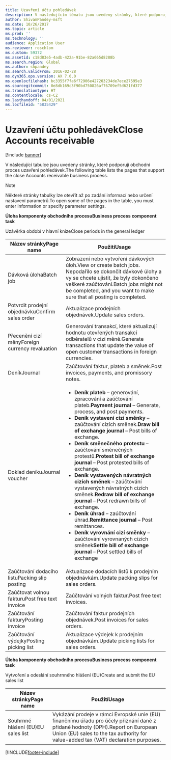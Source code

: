 ```yaml
---
title: Uzavření účtu pohledávek
description: V následujícím tématu jsou uvedeny stránky, které podporují obchodní proces uzavření pohledávek.
author: ShivamPandey-msft
ms.date: 10/26/2017
ms.topic: article
ms.prod: ''
ms.technology: ''
audience: Application User
ms.reviewer: roschlom
ms.custom: 59372
ms.assetid: c18d83e5-4adb-422a-91be-82a665d8288b
ms.search.region: Global
ms.author: shpandey
ms.search.validFrom: 2016-02-28
ms.dyn365.ops.version: AX 7.0.0
ms.openlocfilehash: bc3355f7fa6f72906e427203234de7ece27595e3
ms.sourcegitcommit: 0e8db169c3f90bd750826af76709ef5d621fd377
ms.translationtype: HT
ms.contentlocale: cs-CZ
ms.lasthandoff: 04/01/2021
ms.locfileid: "5835429"
---
```

# <a name="close-accounts-receivable"></a><span data-ttu-id="f600f-103">Uzavření účtu pohledávek</span><span class="sxs-lookup"><span data-stu-id="f600f-103">Close Accounts receivable</span></span>

[!include [banner](../includes/banner.md)]

<span data-ttu-id="f600f-104">V následující tabulce jsou uvedeny stránky, které podporují obchodní proces uzavření pohledávek.</span><span class="sxs-lookup"><span data-stu-id="f600f-104">The following table lists the pages that support the close Accounts receivable business process.</span></span>

> [!NOTE] 
> <span data-ttu-id="f600f-105">Některé stránky tabulky lze otevřít až po zadání informací nebo určení nastavení parametrů.</span><span class="sxs-lookup"><span data-stu-id="f600f-105">To open some of the pages in the table, you must enter information or specify parameter settings.</span></span>

<span data-ttu-id="f600f-106">**Úloha komponenty obchodního procesu**</span><span class="sxs-lookup"><span data-stu-id="f600f-106">**Business process component task**</span></span>                   

<span data-ttu-id="f600f-107">Uzávěrka období v hlavní knize</span><span class="sxs-lookup"><span data-stu-id="f600f-107">Close periods in the general ledger</span></span>

| <span data-ttu-id="f600f-108">Název stránky</span><span class="sxs-lookup"><span data-stu-id="f600f-108">Page name</span></span>                            | <span data-ttu-id="f600f-109">Použití</span><span class="sxs-lookup"><span data-stu-id="f600f-109">Usage</span></span>                                                                                      |
|--------------------------------------|--------------------------------------------------------------------------------------------|
|<span data-ttu-id="f600f-110">Dávková úloha</span><span class="sxs-lookup"><span data-stu-id="f600f-110">Batch job</span></span>                             | <span data-ttu-id="f600f-111">Zobrazení nebo vytvoření dávkových úloh.</span><span class="sxs-lookup"><span data-stu-id="f600f-111">View or create batch jobs.</span></span> <span data-ttu-id="f600f-112">Nepodařilo se dokončit dávkové úlohy a vy se chcete ujistit, že byly dokončeno veškeré zaúčtování.</span><span class="sxs-lookup"><span data-stu-id="f600f-112">Batch jobs might not be completed, and you want to make sure that all posting is completed.</span></span>                                                                                                               |
|<span data-ttu-id="f600f-113">Potvrdit prodejní objednávku</span><span class="sxs-lookup"><span data-stu-id="f600f-113">Confirm sales order</span></span>                   | <span data-ttu-id="f600f-114">Aktualizace prodejních objednávek.</span><span class="sxs-lookup"><span data-stu-id="f600f-114">Update sales orders.</span></span>                                                                       |
|<span data-ttu-id="f600f-115">Přecenění cizí měny</span><span class="sxs-lookup"><span data-stu-id="f600f-115">Foreign currency revaluation</span></span>          | <span data-ttu-id="f600f-116">Generování transakcí, které aktualizují hodnotu otevřených transakcí odběratelů v cizí měně.</span><span class="sxs-lookup"><span data-stu-id="f600f-116">Generate transactions that update the value of open customer transactions in foreign currencies.</span></span>                                                                                                                         |
| <span data-ttu-id="f600f-117">Deník</span><span class="sxs-lookup"><span data-stu-id="f600f-117">Journal</span></span>                              | <span data-ttu-id="f600f-118">Zaúčtování faktur, plateb a směnek.</span><span class="sxs-lookup"><span data-stu-id="f600f-118">Post invoices, payments, and promissory notes.</span></span>                                             |
| <span data-ttu-id="f600f-119">Doklad deníku</span><span class="sxs-lookup"><span data-stu-id="f600f-119">Journal voucher</span></span>                      |<ul><li><span data-ttu-id="f600f-120">**Deník plateb** – generování, zpracování a zaúčtování plateb.</span><span class="sxs-lookup"><span data-stu-id="f600f-120">**Payment journal** – Generate, process, and post payments.</span></span></li><li><span data-ttu-id="f600f-121">**Deník vystavení cizí směnky** – zaúčtování cizích směnek.</span><span class="sxs-lookup"><span data-stu-id="f600f-121">**Draw bill of exchange journal** – Post bills of exchange.</span></span></li><li><span data-ttu-id="f600f-122">**Deník směnečného protestu** – zaúčtování směnečných protestů.</span><span class="sxs-lookup"><span data-stu-id="f600f-122">**Protest bill of exchange journal** – Post protested bills of exchange.</span></span></li><li><span data-ttu-id="f600f-123">**Deník vystavených návratných cizích směnek** – zaúčtování vystavených návratných cizích směnek.</span><span class="sxs-lookup"><span data-stu-id="f600f-123">**Redraw bill of exchange journal** – Post redrawn bills of exchange.</span></span></li><li><span data-ttu-id="f600f-124">**Deník úhrad** – zaúčtování úhrad.</span><span class="sxs-lookup"><span data-stu-id="f600f-124">**Remittance journal** – Post remittances.</span></span></li><li><span data-ttu-id="f600f-125">**Deník vyrovnání cizí směnky** – zaúčtování vyrovnaných cizích směnek</span><span class="sxs-lookup"><span data-stu-id="f600f-125">**Settle bill of exchange journal** – Post settled bills of exchange</span></span></li></ul>                   |
| <span data-ttu-id="f600f-126">Zaúčtování dodacího listu</span><span class="sxs-lookup"><span data-stu-id="f600f-126">Packing slip posting</span></span>                 | <span data-ttu-id="f600f-127">Aktualizace dodacích listů k prodejním objednávkám.</span><span class="sxs-lookup"><span data-stu-id="f600f-127">Update packing slips for sales orders.</span></span>                                                     |
| <span data-ttu-id="f600f-128">Zaúčtovat volnou fakturu</span><span class="sxs-lookup"><span data-stu-id="f600f-128">Post free text invoice</span></span>               | <span data-ttu-id="f600f-129">Zaúčtování volných faktur.</span><span class="sxs-lookup"><span data-stu-id="f600f-129">Post free text invoices.</span></span>                                                                   |
| <span data-ttu-id="f600f-130">Zaúčtování faktury</span><span class="sxs-lookup"><span data-stu-id="f600f-130">Posting invoice</span></span>                      | <span data-ttu-id="f600f-131">Zaúčtování faktur prodejních objednávek.</span><span class="sxs-lookup"><span data-stu-id="f600f-131">Post invoices for sales orders.</span></span>                                                            |
| <span data-ttu-id="f600f-132">Zaúčtování výdejky</span><span class="sxs-lookup"><span data-stu-id="f600f-132">Posting picking list</span></span>                 |<span data-ttu-id="f600f-133">Aktualizace výdejek k prodejním objednávkám.</span><span class="sxs-lookup"><span data-stu-id="f600f-133">Update picking lists for sales orders.</span></span>                                                      |

<span data-ttu-id="f600f-134">**Úloha komponenty obchodního procesu**</span><span class="sxs-lookup"><span data-stu-id="f600f-134">**Business process component task**</span></span>   

<span data-ttu-id="f600f-135">Vytvoření a odeslání souhrnného hlášení (EU)</span><span class="sxs-lookup"><span data-stu-id="f600f-135">Create and submit the EU sales list</span></span>

| <span data-ttu-id="f600f-136">Název stránky</span><span class="sxs-lookup"><span data-stu-id="f600f-136">Page name</span></span>                            | <span data-ttu-id="f600f-137">Použití</span><span class="sxs-lookup"><span data-stu-id="f600f-137">Usage</span></span>                                                                                      |
|--------------------------------------|--------------------------------------------------------------------------------------------|
|<span data-ttu-id="f600f-138">Souhrnné hlášení (EU)</span><span class="sxs-lookup"><span data-stu-id="f600f-138">EU sales list</span></span>                         | <span data-ttu-id="f600f-139">Vykázání prodeje v rámci Evropské unie (EU) finančnímu úřadu pro účely přiznání daně z přidané hodnoty (DPH).</span><span class="sxs-lookup"><span data-stu-id="f600f-139">Report on European Union (EU) sales to the tax authority for value-added tax (VAT) declaration purposes.</span></span>                                                                                                                           |








[!INCLUDE[footer-include](../../includes/footer-banner.md)]